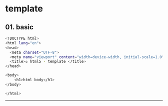 # template

## 01. basic
  ```sh
<!DOCTYPE html>
<html lang="en">
  <head>
    <meta charset="UTF-8">
    <meta name="viewport" content="width=device-width, initial-scale=1.0">
    <title>♔ html5 - template </title>
  </head>

  <body>
      <h1>html body</h1>
  </body>

  </html>
  ```

----


